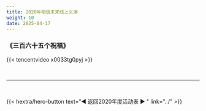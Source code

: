 ```yaml
---
title: 2020年相信未来线上义演
weight: 10
date: 2025-04-17
---
```


### 《三百六十五个祝福》

{{< tencentvideo x0033tg0pyj >}}


<br>
<hr>
<br>

{{< hextra/hero-button text="◀ 返回2020年度活动表 ▶ " link="../" >}}

